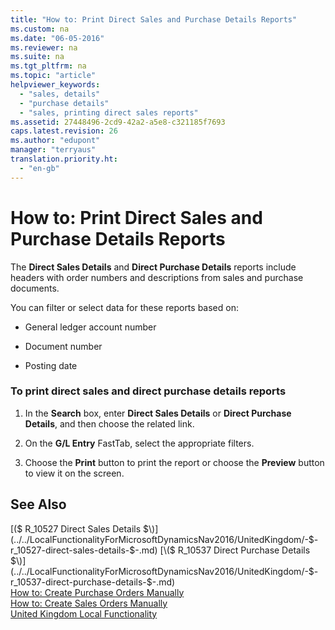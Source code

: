 ```yaml
---
title: "How to: Print Direct Sales and Purchase Details Reports"
ms.custom: na
ms.date: "06-05-2016"
ms.reviewer: na
ms.suite: na
ms.tgt_pltfrm: na
ms.topic: "article"
helpviewer_keywords: 
  - "sales, details"
  - "purchase details"
  - "sales, printing direct sales reports"
ms.assetid: 27448496-2cd9-42a2-a5e8-c321185f7693
caps.latest.revision: 26
ms.author: "edupont"
manager: "terryaus"
translation.priority.ht: 
  - "en-gb"
---
```

# How to: Print Direct Sales and Purchase Details Reports
The **Direct Sales Details** and **Direct Purchase Details** reports include headers with order numbers and descriptions from sales and purchase documents.  
  
 You can filter or select data for these reports based on:  
  
-   General ledger account number  
  
-   Document number  
  
-   Posting date  
  
### To print direct sales and direct purchase details reports  
  
1.  In the **Search** box, enter **Direct Sales Details** or **Direct Purchase Details**, and then choose the related link.  
  
2.  On the **G\/L Entry** FastTab, select the appropriate filters.  
  
3.  Choose the **Print** button to print the report or choose the **Preview** button to view it on the screen.  
  
## See Also  
 [\($ R\_10527 Direct Sales Details $\)](../../LocalFunctionalityForMicrosoftDynamicsNav2016/UnitedKingdom/-$-r_10527-direct-sales-details-$-.md)   
 [\($ R\_10537 Direct Purchase Details $\)](../../LocalFunctionalityForMicrosoftDynamicsNav2016/UnitedKingdom/-$-r_10537-direct-purchase-details-$-.md)   
 [How to: Create Purchase Orders Manually](../../Purchasing/how-to-create-purchase-orders-manually.md)   
 [How to: Create Sales Orders Manually](../../Sales/how-to-create-sales-orders-manually.md)   
 [United Kingdom Local Functionality](../../LocalFunctionalityForMicrosoftDynamicsNav2016/UnitedKingdom/united-kingdom-local-functionality.md)